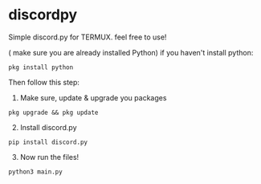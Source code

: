 # discordpy
Simple discord.py for TERMUX. feel free to use!

( make sure you are already installed Python)
if you haven't install python:
```
pkg install python
```

Then follow this step:
1. Make sure, update & upgrade you packages
```
pkg upgrade && pkg update
```

2. Install discord.py
```
pip install discord.py
```

3. Now run the files!
```
python3 main.py
```